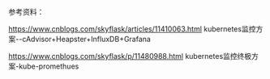 参考资料：

https://www.cnblogs.com/skyflask/articles/11410063.html  kubernetes监控方案--cAdvisor+Heapster+InfluxDB+Grafana

https://www.cnblogs.com/skyflask/p/11480988.html  kubernetes监控终极方案-kube-promethues
